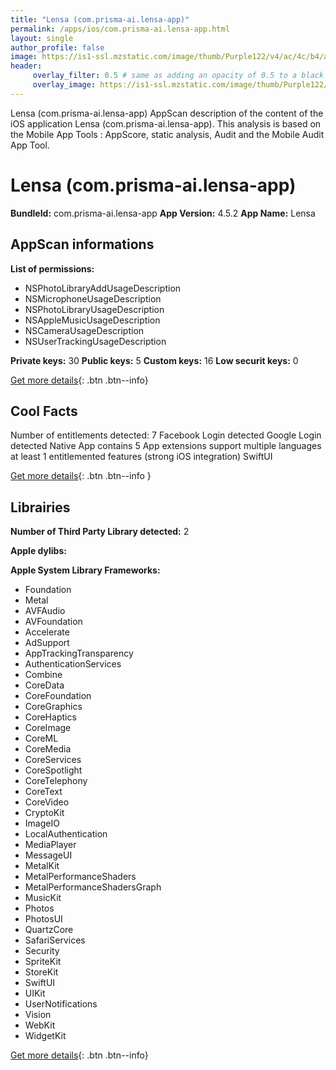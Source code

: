 ```yaml
---
title: "Lensa (com.prisma-ai.lensa-app)"
permalink: /apps/ios/com.prisma-ai.lensa-app.html
layout: single
author_profile: false
image: https://is1-ssl.mzstatic.com/image/thumb/Purple122/v4/ac/4c/b4/ac4cb491-76ed-f2d6-26ea-cb7d65fb699b/AppIcon-0-0-1x_U007emarketing-0-7-0-sRGB-85-220.png/512x512bb.jpg
header: 
     overlay_filter: 0.5 # same as adding an opacity of 0.5 to a black background
     overlay_image: https://is1-ssl.mzstatic.com/image/thumb/Purple122/v4/ac/4c/b4/ac4cb491-76ed-f2d6-26ea-cb7d65fb699b/AppIcon-0-0-1x_U007emarketing-0-7-0-sRGB-85-220.png/512x512bb.jpg
---
```

Lensa (com.prisma-ai.lensa-app) AppScan description of the content of the iOS application Lensa (com.prisma-ai.lensa-app). This analysis is based on the Mobile App Tools : AppScore, static analysis, Audit and the Mobile Audit App Tool.

# Lensa (com.prisma-ai.lensa-app)

**BundleId:** com.prisma-ai.lensa-app
**App Version:** 4.5.2
**App Name:** Lensa


## AppScan informations 

**List of permissions:** 
- NSPhotoLibraryAddUsageDescription
- NSMicrophoneUsageDescription
- NSPhotoLibraryUsageDescription
- NSAppleMusicUsageDescription
- NSCameraUsageDescription
- NSUserTrackingUsageDescription
  
  
**Private keys:** 30
**Public keys:** 5
**Custom keys:** 16
**Low securit keys:** 0
  
[Get more details](/pricing.html){: .btn .btn--info}

## Cool Facts

Number of entitlements detected: 7
Facebook Login detected
Google Login detected
Native App
contains 5 App extensions
support multiple languages
at least 1 entitlemented features (strong iOS integration)
SwiftUI
  
[Get more details](/pricing.html){: .btn .btn--info }

## Librairies 
**Number of Third Party Library detected:** 2


**Apple dylibs:**


**Apple System Library Frameworks:**
- Foundation
- Metal
- AVFAudio
- AVFoundation
- Accelerate
- AdSupport
- AppTrackingTransparency
- AuthenticationServices
- Combine
- CoreData
- CoreFoundation
- CoreGraphics
- CoreHaptics
- CoreImage
- CoreML
- CoreMedia
- CoreServices
- CoreSpotlight
- CoreTelephony
- CoreText
- CoreVideo
- CryptoKit
- ImageIO
- LocalAuthentication
- MediaPlayer
- MessageUI
- MetalKit
- MetalPerformanceShaders
- MetalPerformanceShadersGraph
- MusicKit
- Photos
- PhotosUI
- QuartzCore
- SafariServices
- Security
- SpriteKit
- StoreKit
- SwiftUI
- UIKit
- UserNotifications
- Vision
- WebKit
- WidgetKit


  
[Get more details](/pricing.html){: .btn .btn--info}

